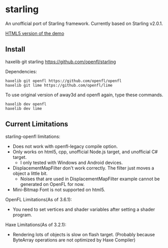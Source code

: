 starling
========

An unofficial port of Starling framework. Currently based on Starling v2.0.1.

[HTML5 version of the demo](http://vroad.github.io/starling-samples)

Install
-------
   haxelib git starling https://github.com/openfl/starling

Dependencies:

    haxelib git openfl https://github.com/openfl/openfl
    haxelib git lime https://github.com/openfl/lime

To use original version of away3d and openfl again, type these commands.

    haxelib dev openfl
    haxelib dev lime

Current Limitations
-------------------

starling-openfl limitations:

* Does not work with openfl-legacy compile option.
* Only works on html5, cpp, unofficial Node.js target, and unofficial C# target.
  * I only tested with Windows and Android devices.
* DisplacementMapFilter don't work correctly. The filter just moves a object a little bit.
  * Noises that are used in DisplacementMapFilter example cannot be generated on OpenFL for now.
* Mini-Bitmap Font is not supported on html5.

OpenFL Limitations(As of 3.6.1):

* You need to set vertices and shader variables after setting a shader program.

Haxe Limitations(As of 3.2.1):

* Rendering lots of objects is slow on flash target. (Probably because ByteArray operations are not optimized by Haxe Compiler)
